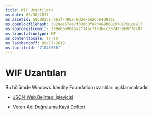 ```yaml
---
title: WIF Uzantıları
ms.date: 03/30/2017
ms.assetid: a9608a51-d61f-4802-8d2e-ee2dc64d9ae1
ms.openlocfilehash: 382aee57ea7f338b0fa7b469b602978e701ce917
ms.sourcegitcommit: 289e06e904b72f34ac717dbcc5074239b977e707
ms.translationtype: MT
ms.contentlocale: tr-TR
ms.lasthandoff: 09/17/2019
ms.locfileid: "71045088"
---
```

# <a name="wif-extensions"></a>WIF Uzantıları
Bu bölümde Windows Identity Foundation uzantıları açıklanmaktadır.  
  
- [JSON Web Belirteci İşleyicisi](json-web-token-handler.md)  
  
- [Veren Adı Doğrulama Kayıt Defteri](validating-issuer-name-registry.md)
